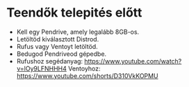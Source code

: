 # Teendők telepités előtt
- Kell egy Pendrive, amely legalább 8GB-os.
- Letöltöd kiválasztott Distrod.
- Rufus vagy Ventoyt letöltöd.
- Bedugod Pendriveod gépedbe.
- Rufushoz segédanyag: https://www.youtube.com/watch?v=lOy9LFNHHH4 Ventoyhoz: https://www.youtube.com/shorts/D310VkKOPMU
